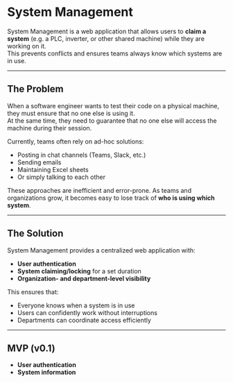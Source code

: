 # System Management

System Management is a web application that allows users to **claim a system** (e.g. a PLC, inverter, or other shared machine) while they are working on it.  
This prevents conflicts and ensures teams always know which systems are in use.

---

## The Problem
When a software engineer wants to test their code on a physical machine, they must ensure that no one else is using it.  
At the same time, they need to guarantee that no one else will access the machine during their session.  

Currently, teams often rely on ad-hoc solutions:
- Posting in chat channels (Teams, Slack, etc.)  
- Sending emails  
- Maintaining Excel sheets  
- Or simply talking to each other  

These approaches are inefficient and error-prone. As teams and organizations grow, it becomes easy to lose track of **who is using which system**.

---

## The Solution
System Management provides a centralized web application with:
- **User authentication**  
- **System claiming/locking** for a set duration  
- **Organization- and department-level visibility**  

This ensures that:
- Everyone knows when a system is in use  
- Users can confidently work without interruptions  
- Departments can coordinate access efficiently  

---

## MVP (v0.1)
- **User authentication**
- **System information**